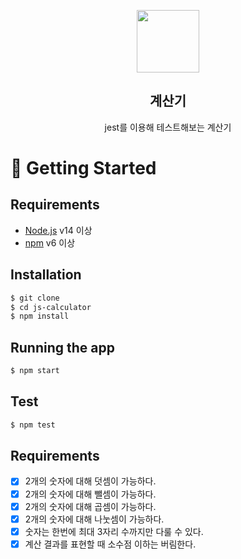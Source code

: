 <p align="middle" >
  <img width="100px;" src="https://github.com/next-step/js-calculator/raw/main/src/images/calculator_icon.png"/>
</p>
<h2 align="middle">계산기</h2>
<p align="middle">jest를 이용해 테스트해보는 계산기</p>

# 🚀 Getting Started

## Requirements

- [Node.js](https://nodejs.org/ko/) v14 이상
- [npm](https://www.npmjs.com/) v6 이상

## Installation

```bash
$ git clone
$ cd js-calculator
$ npm install
```

## Running the app

```bash
$ npm start
```

## Test

```bash
$ npm test
```

## Requirements

- [x] 2개의 숫자에 대해 덧셈이 가능하다.
- [x] 2개의 숫자에 대해 뺄셈이 가능하다.
- [x] 2개의 숫자에 대해 곱셈이 가능하다.
- [x] 2개의 숫자에 대해 나눗셈이 가능하다.
- [x] 숫자는 한번에 최대 3자리 수까지만 다룰 수 있다.
- [x] 계산 결과를 표현할 때 소수점 이하는 버림한다.
